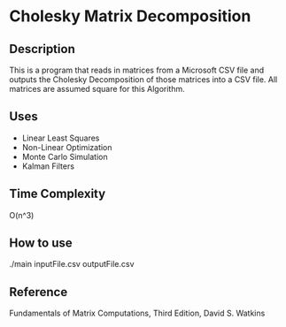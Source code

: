 # Cholesky Matrix Decomposition

## Description
This is a program that reads in matrices from a Microsoft CSV file 
and outputs the Cholesky Decomposition of those matrices into a CSV file.
 All matrices are assumed square for this Algorithm.
 
## Uses
* Linear Least Squares
* Non-Linear Optimization
* Monte Carlo Simulation
* Kalman Filters

## Time Complexity
O(n^3)

## How to use
./main inputFile.csv outputFile.csv

## Reference
Fundamentals of Matrix Computations,
Third Edition,
David S. Watkins
